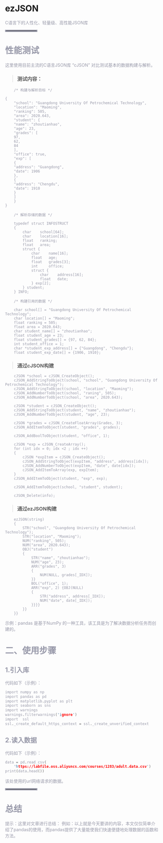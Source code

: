 
# ezJSON
<font color=#999AAA >C语言下的人性化、轻量级、高性能JSON库

<hr style=" border:solid; width:100px; height:1px;" color=#000000 size=1">

# 性能测试
<font color=#999AAA >这里使用目前主流的C语言JSON库 “cJSON” 对比测试基本的数据构建与解析。

> ### 测试内容：
```
	/* 构建与解析目标 */

{
	"school": "Guangdong University Of Petrochemical Technology",
	"location": "Maoming",
	"ranking": 505,
	"area": 2020.643,
	"student": {
	"name": "zhoutianhao",
	"age": 23,
	"grades": [
	97,
	62,
	84
	],
	"office": true,
	"exp": [
	{
	"address": "Guangdong",
	"date": 1906
	},
	{
	"address": "Chengdu",
	"date": 1910
	}
	]
	}
}

    /* 解析存储的数据 */

    typedef struct INFOSTRUCT 
    {
        char    school[64];
        char    location[16];
        float   ranking;
        float   area;
        struct {
            char    name[16];
            float   age;
            float   grades[3];
            int     office;
            struct {
                char    address[16];
                float   date;
            } exp[2];
        } student;
    } INFO;

    /* 构建引用的数据 */

    char school[] = "Guangdong University Of Petrochemical Technology";
    char location[] = "Maoming";
    float ranking = 505;
    float area = 2020.643;
    char student_name[] = "zhoutianhao";
    float student_age = 23;
    float student_grades[] = {97, 62, 84};
    int student_office = 1;
    char *student_exp_address[] = {"Guangdong", "Chengdu"};
    float student_exp_date[] = {1906, 1910};

```

>### 通过cJSON构建
```
    cJSON *school = cJSON_CreateObject();
    cJSON_AddStringToObject(school, "school", "Guangdong University Of Petrochemical Technology");
    cJSON_AddStringToObject(school, "location", "Maoming");
    cJSON_AddNumberToObject(school, "raning", 505);
    cJSON_AddNumberToObject(school, "area", 2020.643);

    cJSON *student = cJSON_CreateObject();
    cJSON_AddStringToObject(student, "name", "zhoutianhao");
    cJSON_AddNumberToObject(student, "age", 23);

    cJSON *grades = cJSON_CreateFloatArray(Grades, 3);
    cJSON_AddItemToObject(student, "grades", grades);
    
    cJSON_AddBoolToObject(student, "office", 1);

    cJSON *exp = cJSON_CreateArray();
    for (int idx = 0; idx <2 ; idx ++) 
    {
        cJSON *expItem = cJSON_CreateObject();
        cJSON_AddStringToObject(expItem, "address", address[idx]);
        cJSON_AddNumberToObject(expItem, "date", date[idx]);
        cJSON_AddItemToArray(exp, expItem);
    }
    cJSON_AddItemToObject(student, "exp", exp);

    cJSON_AddItemToObject(school, "student", student);
        
    cJSON_Delete(info);
```

>### 通过ezJSON构建

```
	ezJSON(string)
	{
	    STR("school", "Guangdong University Of Petrochemical Technology");
	    STR("location", "Maoming");
	    NUM("ranking", 505);
	    NUM("area", 2020.643);
	    OBJ("student")
	    {
	        STR("name", "zhoutianhao");
	        NUM("age", 23);
	        ARR("grades", 3)
	        {
	            NUM(NULL, grades[_IDX]);
	        }}
	        BOL("office", 1);
	        ARR("exp", 2) {OBJ(NULL)
	        {
	            STR("address", address[_IDX]);
	            NUM("date", date[_IDX]);
	        }}}}
	    }}
	}}
```




<font color=#999AAA >示例：pandas 是基于NumPy 的一种工具，该工具是为了解决数据分析任务而创建的。



# 二、使用步骤
## 1.引入库


<font color=#999AAA >代码如下（示例）：



```c
import numpy as np
import pandas as pd
import matplotlib.pyplot as plt
import seaborn as sns
import warnings
warnings.filterwarnings('ignore')
import  ssl
ssl._create_default_https_context = ssl._create_unverified_context
```

## 2.读入数据

<font color=#999AAA >代码如下（示例）：



```c
data = pd.read_csv(
    'https://labfile.oss.aliyuncs.com/courses/1283/adult.data.csv')
print(data.head())
```



<font color=#999AAA >该处使用的url网络请求的数据。

<hr style=" border:solid; width:100px; height:1px;" color=#000000 size=1">

# 总结
<font color=#999AAA >提示：这里对文章进行总结：
例如：以上就是今天要讲的内容，本文仅仅简单介绍了pandas的使用，而pandas提供了大量能使我们快速便捷地处理数据的函数和方法。
